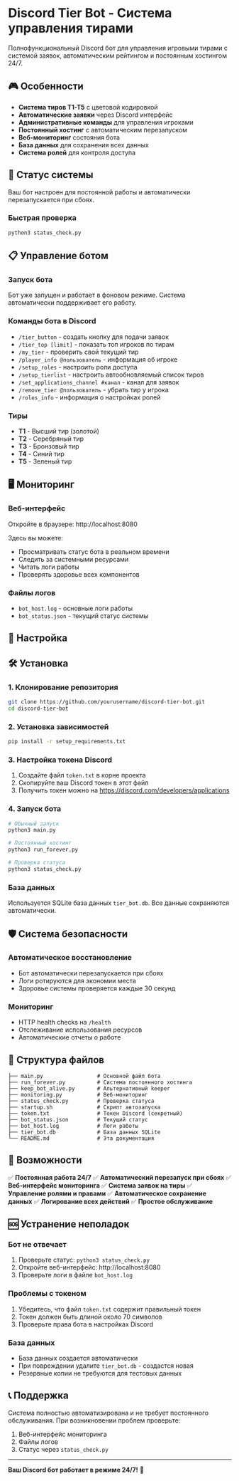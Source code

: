 # Discord Tier Bot - Система управления тирами

Полнофункциональный Discord бот для управления игровыми тирами с системой заявок, автоматическим рейтингом и постоянным хостингом 24/7.

## 🎮 Особенности

- **Система тиров T1-T5** с цветовой кодировкой
- **Автоматические заявки** через Discord интерфейс
- **Административные команды** для управления игроками
- **Постоянный хостинг** с автоматическим перезапуском
- **Веб-мониторинг** состояния бота
- **База данных** для сохранения всех данных
- **Система ролей** для контроля доступа

## 🚀 Статус системы

Ваш бот настроен для постоянной работы и автоматически перезапускается при сбоях.

### Быстрая проверка
```bash
python3 status_check.py
```

## 📋 Управление ботом

### Запуск бота
Бот уже запущен и работает в фоновом режиме. Система автоматически поддерживает его работу.

### Команды бота в Discord
- `/tier_button` - создать кнопку для подачи заявок
- `/tier_top [limit]` - показать топ игроков по тирам
- `/my_tier` - проверить свой текущий тир
- `/player_info @пользователь` - информация об игроке
- `/setup_roles` - настроить роли доступа
- `/setup_tierlist` - настроить автообновляемый список тиров
- `/set_applications_channel #канал` - канал для заявок
- `/remove_tier @пользователь` - убрать тир у игрока
- `/roles_info` - информация о настройках ролей

### Тиры
- **T1** - Высший тир (золотой)
- **T2** - Серебряный тир
- **T3** - Бронзовый тир
- **T4** - Синий тир
- **T5** - Зеленый тир

## 🖥️ Мониторинг

### Веб-интерфейс
Откройте в браузере: http://localhost:8080

Здесь вы можете:
- Просматривать статус бота в реальном времени
- Следить за системными ресурсами
- Читать логи работы
- Проверять здоровье всех компонентов

### Файлы логов
- `bot_host.log` - основные логи работы
- `bot_status.json` - текущий статус системы

## 🔧 Настройка

## 🛠️ Установка

### 1. Клонирование репозитория
```bash
git clone https://github.com/yourusername/discord-tier-bot.git
cd discord-tier-bot
```

### 2. Установка зависимостей
```bash
pip install -r setup_requirements.txt
```

### 3. Настройка токена Discord
1. Создайте файл `token.txt` в корне проекта
2. Скопируйте ваш Discord токен в этот файл
3. Получить токен можно на https://discord.com/developers/applications

### 4. Запуск бота
```bash
# Обычный запуск
python3 main.py

# Постоянный хостинг
python3 run_forever.py

# Проверка статуса
python3 status_check.py
```

### База данных
Используется SQLite база данных `tier_bot.db`. Все данные сохраняются автоматически.

## 🛡️ Система безопасности

### Автоматическое восстановление
- Бот автоматически перезапускается при сбоях
- Логи ротируются для экономии места
- Здоровье системы проверяется каждые 30 секунд

### Мониторинг
- HTTP health checks на `/health`
- Отслеживание использования ресурсов
- Автоматические отчеты о работе

## 📁 Структура файлов

```
├── main.py                 # Основной файл бота
├── run_forever.py          # Система постоянного хостинга
├── keep_bot_alive.py       # Альтернативный keeper
├── monitoring.py           # Веб-мониторинг
├── status_check.py         # Проверка статуса
├── startup.sh              # Скрипт автозапуска
├── token.txt               # Токен Discord (секретный)
├── bot_status.json         # Текущий статус
├── bot_host.log            # Логи работы
├── tier_bot.db             # База данных SQLite
└── README.md               # Эта документация
```

## 🎯 Возможности

✅ **Постоянная работа 24/7**
✅ **Автоматический перезапуск при сбоях**
✅ **Веб-интерфейс мониторинга**
✅ **Система заявок на тиры**
✅ **Управление ролями и правами**
✅ **Автоматическое сохранение данных**
✅ **Логирование всех действий**
✅ **Простое обслуживание**

## 🆘 Устранение неполадок

### Бот не отвечает
1. Проверьте статус: `python3 status_check.py`
2. Откройте веб-интерфейс: http://localhost:8080
3. Проверьте логи в файле `bot_host.log`

### Проблемы с токеном
1. Убедитесь, что файл `token.txt` содержит правильный токен
2. Токен должен быть длиной около 70 символов
3. Проверьте права бота в настройках Discord

### База данных
- База данных создается автоматически
- При повреждении удалите `tier_bot.db` - создастся новая
- Резервные копии не требуются для тестовых данных

## 📞 Поддержка

Система полностью автоматизирована и не требует постоянного обслуживания. При возникновении проблем проверьте:

1. Веб-интерфейс мониторинга
2. Файлы логов
3. Статус через `status_check.py`

---

**Ваш Discord бот работает в режиме 24/7!** 🎉